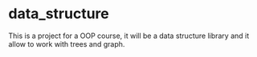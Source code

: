 # data_structure
This is a project for a OOP course, it will be a data structure library and it allow to work with trees and graph.
